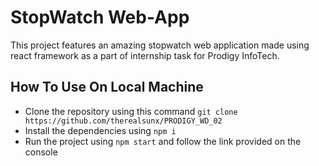 # StopWatch Web-App

This project features an amazing stopwatch web application made using react framework as a part of internship task for Prodigy InfoTech.

## How To Use On Local Machine

* Clone the repository using this command `git clone https://github.com/therealsunx/PRODIGY_WD_02`
* Install the dependencies using `npm i`
* Run the project using `npm start` and follow the link provided on the console
